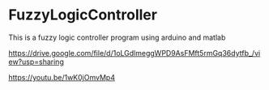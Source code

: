 # FuzzyLogicController

This is a fuzzy logic controller program using arduino and matlab

https://drive.google.com/file/d/1oLGdlmeggWPD9AsFMft5rmGq36dytfb_/view?usp=sharing

https://youtu.be/1wK0jOmvMp4
